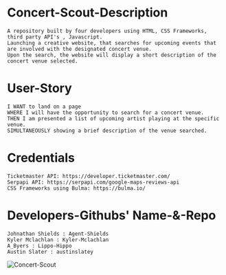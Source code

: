 # Concert-Scout-Description
    A repository built by four developers using HTML, CSS Frameworks, third party API's , Javascript.
    Launching a creative website, that searches for upcoming events that are involved with the designated concert venue.
    Upon the search, the website will display a short description of the concert venue selected.

# User-Story 
    I WANT to land on a page 
    WHERE I will have the opportunity to search for a concert venue.
    THEN I am presented a list of upcoming artist playing at the specific venue. 
    SIMULTANEOUSLY showing a brief description of the venue searched.

# Credentials
    Ticketmaster API: https://developer.ticketmaster.com/
    Serpapi API: https://serpapi.com/google-maps-reviews-api
    CSS Frameworks using Bulma: https://bulma.io/

# Developers-Githubs' Name-&-Repo
    Johnathan Shields : Agent-Shields
    Kyler Mclachlan : Kyler-Mclachlan
    A_Byers : Lippo-Hippo
    Austin Slater : austinslatey 
    
![Concert-Scout](https://user-images.githubusercontent.com/93648326/149425101-bf29c067-c863-48dc-82ce-7acb6e5051c5.png)
